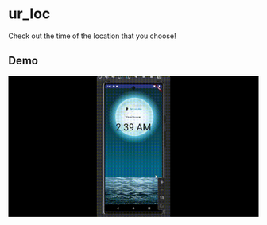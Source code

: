 # ur_loc

Check out the time of the location that you choose!
## Demo
![Example GIF](assets/demo.gif)